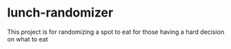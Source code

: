 # lunch-randomizer
This project is for randomizing a spot to eat for those having a hard decision on what to eat
